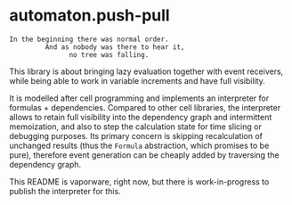 # automaton.push-pull

    In the beginning there was normal order.
             And as nobody was there to hear it,
                   no tree was falling.

This library is about bringing lazy evaluation together with event
receivers, while being able to work in variable increments and have
full visibility.

It is modelled after cell programming and implements an interpreter
for formulas + dependencies. Compared to other cell libraries, the
interpreter allows to retain full visibility into the dependency graph
and intermittent memoization, and also to step the calculation state
for time slicing or debugging purposes. Its primary concern is
skipping recalculation of unchanged results (thus the `Formula`
abstraction, which promises to be pure), therefore event generation
can be cheaply added by traversing the dependency graph.

This README is vaporware, right now, but there is work-in-progress to
publish the interpreter for this.
